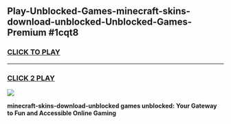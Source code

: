 
## Play-Unblocked-Games-minecraft-skins-download-unblocked-Unblocked-Games-Premium #1cqt8
<h3>
<a href="https://premium.freeplayer.one?title=minecraft-skins-download-unblocked&ref=12M">CLICK TO PLAY</a></h3>
<hr>

<h3>
<a href="https://premium.freeplayer.one?title=minecraft-skins-download-unblocked&ref=12M">CLICK 2 PLAY</a>
  
</h3>

<a href="https://premium.freeplayer.one?title=minecraft-skins-download-unblocked&ref=12M"><img src="https://clearcache.store/games.png"></a>


**minecraft-skins-download-unblocked games unblocked: Your Gateway to Fun and Accessible Online Gaming**
